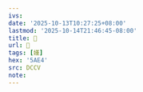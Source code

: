 ```yaml
---
ivs:
date: '2025-10-13T10:27:25+08:00'
lastmod: '2025-10-14T21:46:45-08:00'
title: 􄆬
url: 􄆬
tags: [嫤]
hex: '5AE4'
src: DCCV
note:
---
```

